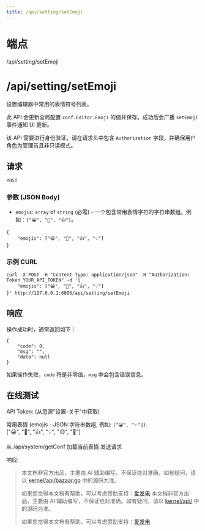```yaml
---
title: /api/setting/setEmoji
---
```

# 端点

/api/setting/setEmoji

# /api/setting/setEmoji

设置编辑器中常用的表情符号列表。

此 API 会更新全局配置 `conf.Editor.Emoji` 的值并保存。成功后会广播 `setEmoji` 事件通知 UI 更新。

该 API 需要进行身份验证，请在请求头中包含 `Authorization` 字段，并确保用户角色为管理员且非只读模式。

## 请求

`POST`

### 参数 (JSON Body)

-   `emojis`: `array` of `string` (必需) - 一个包含常用表情字符的字符串数组。例如：`["😀", "🎉", "👍"]`。

```
{
    "emojis": ["😀", "🎉", "👍", "💡"]
}
```

### 示例 CURL

```
curl -X POST -H "Content-Type: application/json" -H "Authorization: Token YOUR_API_TOKEN" -d '{
    "emojis": ["😀", "🎉", "👍", "💡"]
}' http://127.0.0.1:6806/api/setting/setEmoji
```

## 响应

操作成功时，通常返回如下：

```
{
    "code": 0,
    "msg": "",
    "data": null
}
```

如果操作失败，`code` 将是非零值，`msg` 中会包含错误信息。

## 在线测试

API Token: (从思源"设置-关于"中获取)  

常用表情 (emojis - JSON 字符串数组, 例如: `["😀", "✨"]`):  
\["😀", "🎉", "👍", "💡", "😊", "🤔"\]

从 /api/system/getConf 加载当前表情 发送请求

响应:
> 本文档非官方出品，主要由 AI 辅助编写，不保证绝对准确。如有疑问，请以 [kernel/api/bazaar.go](https://github.com/siyuan-note/siyuan/blob/master/kernel/api/bazaar.go) 中的源码为准。
> 
> 如果您觉得本文档有帮助，可以考虑赞助支持：[爱发电](https://afdian.com/a/leolee9086?tab=feed)
> 本文档非官方出品，主要由 AI 辅助编写，不保证绝对准确。如有疑问，请以 [kernel/api/](https://github.com/siyuan-note/siyuan/blob/master/kernel/api/) 中的源码为准。
> 
> 如果您觉得本文档有帮助，可以考虑赞助支持：[爱发电](https://afdian.com/a/leolee9086?tab=feed)
